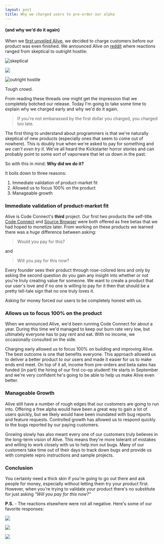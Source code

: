 ```yaml
---
layout: post
title: Why we charged users to pre-order our alpha
---
```

#### (and why we'd do it again)

When we [first unveiled Alive](https://joshvarty.wordpress.com/2015/05/11/introducing-alive/), we decided to charge customers before our product was even finished. We announced Alive on [reddit](https://www.reddit.com/r/csharp/comments/35lyxn/introducing_alive_live_coding_for_c/) where reactions ranged from skeptical to outright hostile:

![skeptical](http://i.gyazo.com/db35bc0d427bec80b0a27465f0d3b6d6.png)

![](http://i.gyazo.com/50cf068d88212001d3cb353691137417.png)

![outright hostile](http://i.gyazo.com/bd243ddfa30b4315f181194600c4b7f4.png)

Tough crowd.

From reading these threads one might get the impression that we completely botched our release. Today I'm going to take some time to explain why we charged early and why we'd do it again.

>If you're not embarassed by the first dollar you charged, you charged too late. 

The first thing to understand about programmers is that we're naturally skeptical of new products (especially ones that seem to come out of nowhere). This is doubly true when we're asked to pay for something and *we can't even try it*. We've all heard the Kickstarter horror stories and can probably point to some sort of vaporware that let us down in the past.

So with this in mind: **Why did we do it?** 

It boils down to three reasons:

1. Immediate validation of product-market fit
2. Allowed us to focus 100% on the product
3. Manageable growth

### Immediate validation of product-market fit

Alive is Code Connect's **third** project. Our first two products the self-title [Code Connect](http://codeconnect.io) and [Source Browser](http://sourcebrowser.io) were both offered as free betas that we had hoped to monetize later. From working on these products we learned there was a *huge* difference between asking:

>Would you pay for this?

and 

> Will you pay for this now?

Every founder sees their product through rose-colored lens and only by asking the second question do you gain any insight into whether or not you're truly creating value for someone. We want to create a product that our user's love and if no one is willing to pay for it then that should be a pretty tell-tale sign that no one truly loves it.

Asking for money forced our users to be completely honest with us. 

### Allows us to focus 100% on the product

When we announced Alive, we'd been running Code Connect for about a year. During this time we'd managed to keep our burn rate very low, but ultimately everyone has to pay rent and eat. With no income, we occasionally consulted on the side.

Charging early allowed us to focus 100% on building and improving Alive. The best outcome is one that benefits everyone. This approach allowed us to deliver a better product to our users and made it easier for us to make ends end meet. On top of it all, income from pre-orders and beta sales has funded (in part) the hiring of our first co-op student! He starts in September and we're very confident he's going to be able to help us make Alive even better.

### Manageable Growth

Alive still have a number of rough edges that our customers are going to run into. Offering a free alpha would have been a great way to gain a lot of users quickly, but we likely would have been inundated with bug reports and feature requests. Controlled growth has allowed us to respond quickly to the bugs reported by our paying customers. 

Growing slowly has also meant every one of our customers truly believes in the long-term vision of Alive. This means they're more tolerant of mistakes and willing to work closely with us to help iron out bugs. Many of our customers take time out of their days to track down bugs and provide us with complete repro instructions and sample projects.

### Conclusion

You certainly need a thick skin if you're going to go out there and ask people for money, especially without letting them try your product first. However, when you're trying to validate your product there's no substitute for just asking *"Will you pay for this now?"*

**P.S.** - The reactions elsewhere were not all negative. Here's some of our favorite responses:

![](http://i.gyazo.com/0e151dd3e8413deb2c2d4fc5d42ec750.png)

![](http://i.gyazo.com/a93738e37bff0852824b31b6b87afcda.png)

![](http://i.gyazo.com/ad0b41251b38dedc513f5fb02fbaf63f.png)

